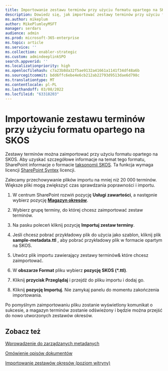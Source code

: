 ```yaml
---
title: Importowanie zestawu terminów przy użyciu formatu opartego na SKOS
description: Dowiedz się, jak importować zestawy terminów przy użyciu formatu opartego na SKOS
ms.author: mikeplum
author: MikePlumleyMSFT
manager: serdars
audience: admin
ms.prod: microsoft-365-enterprise
ms.topic: article
ms.service: ''
ms.collection: enabler-strategic
ms.custom: admindeeplinkSPO
search.appverid: ''
ms.localizationpriority: high
ms.openlocfilehash: c7a23b8da32f5ae9132a41661a1141f34df48a6b
ms.sourcegitcommit: bdd6ffc6ebe4e6cb212ab22793d9513dae6d798c
ms.translationtype: MT
ms.contentlocale: pl-PL
ms.lasthandoff: 03/08/2022
ms.locfileid: "63318203"
---
```

# <a name="import-a-term-set-using-a-skos-based-format"></a>Importowanie zestawu terminów przy użyciu formatu opartego na SKOS

Zestawy terminów można zaimportować przy użyciu formatu opartego na SKOS. Aby uzyskać szczegółowe informacje na temat tego formatu, SharePoint informacje o formacie [taksonomii SKOS](skos-format-reference.md). Ta funkcja wymaga licencji [SharePoint Syntex](index.md) licencji.

Zalecamy przechowywanie plików importu na mniej niż 20 000 terminów. Większe pliki mogą zwiększyć czas sprawdzania poprawności i importu.

1. W centrum SharePoint rozwiń pozycję **Usługi zawartości**, a następnie wybierz pozycję <a href="https://go.microsoft.com/fwlink/?linkid=2185073" target="_blank">**Magazyn okresów**</a>.

2. Wybierz grupę terminy, do której chcesz zaimportować zestaw terminów.

3. Na pasku poleceń kliknij pozycję **Importuj zestaw terminy**.

4. Jeśli chcesz pobrać przykładowy plik do użycia jako szablon, kliknij plik **sample-metadata.ttl** , aby pobrać przykładowy plik w formacie opartym na SKOS.

5. Utwórz plik importu zawierający zestawy terminów& które chcesz zaimportować.

6. W **obszarze Format** pliku wybierz **pozycję SKOS (*.ttl)**.

7. Kliknij **przycisk Przeglądaj** i przejdź do pliku importu i dodaj go.

8. Kliknij **pozycję Importuj**. Nie zamykaj panelu do momentu zakończenia importowania.

Po pomyślnym zaimportowaniu pliku zostanie wyświetlony komunikat o sukcesie, a magazyn terminów zostanie odświeżony i będzie można przejść do nowo utworzonych zestawów okresów.

## <a name="see-also"></a>Zobacz też

[Wprowadzenie do zarządzanych metadanych](/sharepoint/managed-metadata)

[Omówienie opisów dokumentów](document-understanding-overview.md)

[Importowanie zestawów okresów (poziom witryny)](https://support.microsoft.com/office/168fbc86-7fce-4288-9a1f-b83fc3921c18)

